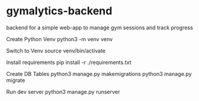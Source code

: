 # gymalytics-backend
backend for a simple web-app to manage gym sessions and track progress

Create Python Venv
python3 -m venv venv

Switch to Venv
source venv/bin/activate

Install requirements
pip install -r ./requirements.txt 

Create DB Tables
python3 manage.py makemigrations
python3 manage.py migrate

Run dev server
python3 manage.py runserver